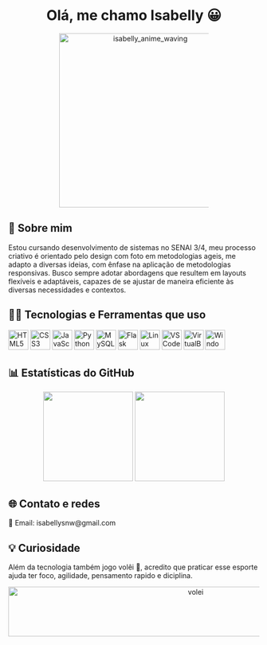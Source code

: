 <h1 align="center">Olá, me chamo Isabelly 😀 </h1>
<p align="center">
  <img  alingn="center" src="https://github.com/user-attachments/assets/75206d33-4ee3-4a78-a516-fbfd2ddf6708" alt="isabelly_anime_waving" style="max-width: 300px; height: 350px;" />

<h2> 📖 Sobre mim </h2>
<p>
  Estou cursando desenvolvimento de sistemas no SENAI 3/4, meu processo criativo é orientado pelo design com foto em metodologias ageis, me adapto a diversas ideias, com ênfase na aplicação de metodologias responsivas. Busco sempre adotar abordagens que resultem em layouts flexíveis e adaptáveis, capazes de  se ajustar de maneira eficiente às diversas necessidades e contextos.
</p>

<h2> 👩‍💻 Tecnologias e Ferramentas que uso</h2>
<p align="left"> <img src="https://cdn.jsdelivr.net/gh/devicons/devicon/icons/html5/html5-original.svg" alt="HTML5" width="40" height="40"/> <img src="https://cdn.jsdelivr.net/gh/devicons/devicon/icons/css3/css3-original.svg" alt="CSS3" width="40" height="40"/> <img src="https://cdn.jsdelivr.net/gh/devicons/devicon/icons/javascript/javascript-original.svg" alt="JavaScript" width="40" height="40"/> <img src="https://cdn.jsdelivr.net/gh/devicons/devicon/icons/python/python-original.svg" alt="Python" width="40" height="40"/>  <img src="https://github.com/user-attachments/assets/6e4af4d6-1af7-407a-8346-65874d768848" alt="MySQL" width="40" height="40"/>  <img src="https://cdn.jsdelivr.net/gh/devicons/devicon/icons/flask/flask-original.svg" alt="Flask" width="40" height="40"/> <img src="https://cdn.jsdelivr.net/gh/devicons/devicon/icons/linux/linux-original.svg" alt="Linux" width="40" height="40"/> <img src="https://cdn.jsdelivr.net/gh/devicons/devicon/icons/vscode/vscode-original.svg" alt="VSCode" width="40" height="40"/> <img src="https://upload.wikimedia.org/wikipedia/commons/d/d5/Virtualbox_logo.png" alt="VirtualBox" width="40" height="40"/> <img src="https://cdn.jsdelivr.net/gh/devicons/devicon/icons/windows8/windows8-original.svg" alt="Windows" width="40" height="40"/>

<h2> 📊 Estatísticas do GitHub </h2>
<div align="center">
  <img height="180em" src="https://github-readme-stats.vercel.app/api?username=isisabellysilva&show_icons=true&theme=radical&include_all_commits=true&count_private=true"/>
  <img height="180em" src="https://github-readme-stats.vercel.app/api/top-langs/?username=isisabellysilva&layout=compact&langs_count=7&theme=radical"/>
</div>
<h2> 🌐 Contato e redes </h2>

<p>
📧 Email: <link:  https://mail.google.com/>  isabellysnw@gmail.com </link>
</p>

<h2> 💡 Curiosidade </h2>
<p>
  Além da tecnologia também jogo volêi 🏐, acredito que praticar esse esporte ajuda ter foco, agilidade, pensamento rapido e diciplina.
</p>

<p align="center">
 <img  alingn="center" src="https://github.com/user-attachments/assets/f262fe5e-98a8-459b-a77a-a481f397c8ca" width=736px height=100px alt="volei" />
 </p>

